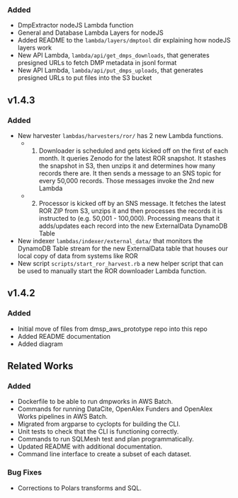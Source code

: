 ### Added
- DmpExtractor nodeJS Lambda function
- General and Database Lambda Layers for nodeJS
- Added README to the `lambda/layers/dmptool` dir explaining how nodeJS layers work
- New API Lambda, `lambda/api/get_dmps_downloads`, that generates presigned URLs to fetch DMP metadata in jsonl format
- New API Lambda, `lambda/api/put_dmps_uploads`, that generates presigned URLs to put files into the S3 bucket

## v1.4.3
### Added
- New harvester `lambdas/harvesters/ror/` has 2 new Lambda functions.
  - 1) Downloader is scheduled and gets kicked off on the first of each month. It queries Zenodo for the latest ROR snapshot. It stashes the snapshot in S3, then unzips it and determines how many records there are. It then sends a message to an SNS topic for every 50,000 records. Those messages invoke the 2nd new Lambda
  - 2) Processor is kicked off by an SNS message. It fetches the latest ROR ZIP from S3, unzips it and then processes the records it is instructed to (e.g. 50,001 - 100,000). Processing means that it adds/updates each record into the new ExternalData DynamoDB Table
- New indexer `lambdas/indexer/external_data/` that monitors the DynamoDB Table stream for the new ExternalData table that houses our local copy of data from systems like ROR
- New script `scripts/start_ror_harvest.rb` a new helper script that can be used to manually start the ROR downloader Lambda function.

## v1.4.2
### Added
- Initial move of files from dmsp_aws_prototype repo into this repo
- Added README documentation
- Added diagram

## Related Works
### Added
- Dockerfile to be able to run dmpworks in AWS Batch.
- Commands for running DataCite, OpenAlex Funders and OpenAlex Works pipelines in AWS Batch.
- Migrated from argparse to cyclopts for building the CLI.
- Unit tests to check that the CLI is functioning correctly.
- Commands to run SQLMesh test and plan programmatically.
- Updated README with additional documentation.
- Command line interface to create a subset of each dataset.

### Bug Fixes
- Corrections to Polars transforms and SQL.